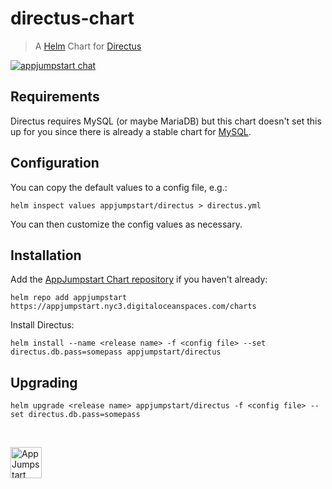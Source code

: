 # directus-chart
> A [Helm](https://www.helm.sh) Chart for [Directus](https://getdirectus.com)

[![appjumpstart chat][gitter-image]][gitter-url]

## Requirements

Directus requires MySQL (or maybe MariaDB) but this
chart doesn't set this up for you since there is already a stable chart for
[MySQL](https://github.com/kubernetes/charts/tree/master/stable/mysql).

## Configuration

You can copy the default values to a config file, e.g.:

```console
helm inspect values appjumpstart/directus > directus.yml
```

You can then customize the config values as necessary.

## Installation

Add the [AppJumpstart Chart repository](https://github.com/appjumpstart/charts)
if you haven't already:

```console
helm repo add appjumpstart https://appjumpstart.nyc3.digitaloceanspaces.com/charts
```

Install Directus:

```console
helm install --name <release name> -f <config file> --set directus.db.pass=somepass appjumpstart/directus
```

## Upgrading

```console
helm upgrade <release name> appjumpstart/directus -f <config file> --set directus.db.pass=somepass
```

&nbsp;

<a href="https://github.com/appjumpstart">
  <img
    alt="AppJumpstart"
    src="https://appjumpstart.nyc3.digitaloceanspaces.com/assets/appjumpstart-transparent.png"
    height="50">
</a>

[gitter-image]: https://img.shields.io/gitter/room/appjumpstart/appjumpstart.svg
[gitter-url]: https://gitter.im/appjumpstart
